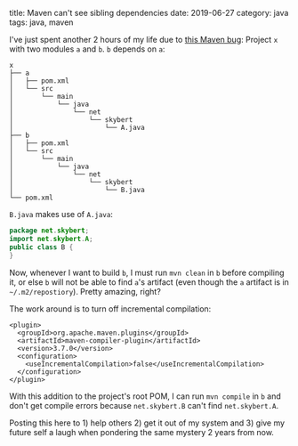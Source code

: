 title: Maven can't see sibling dependencies
date: 2019-06-27
category: java
tags: java, maven

I've just spent another 2 hours of my life due to [this Maven
bug](https://issues.apache.org/jira/browse/MCOMPILER-209): Project `x`
with two modules `a` and `b`. `b` depends on `a`:

```text
x
├── a
│   ├── pom.xml
│   └── src
│       └── main
│           └── java
│               └── net
│                   └── skybert
│                       └── A.java
├── b
│   ├── pom.xml
│   └── src
│       └── main
│           └── java
│               └── net
│                   └── skybert
│                       └── B.java
└── pom.xml
```

`B.java` makes use of `A.java`:

```java
package net.skybert;
import net.skybert.A;
public class B {
}

```

Now, whenever I want to build `b`, I must run `mvn clean` in `b` before
compiling it, or else `b` will not be able to find `a`'s artifact
(even though the `a` artifact is in `~/.m2/repostiory`). Pretty
amazing, right?

The work around is to turn off incremental compilation:
```
<plugin>
  <groupId>org.apache.maven.plugins</groupId>
  <artifactId>maven-compiler-plugin</artifactId>
  <version>3.7.0</version>
  <configuration>
    <useIncrementalCompilation>false</useIncrementalCompilation>
  </configuration>
</plugin>
```

With this addition to the project's root POM, I can run `mvn compile`
in `b` and don't get compile errors because `net.skybert.B` can't find
`net.skybert.A`.

Posting this here to 1) help others 2) get it out of my system and 3)
give my future self a laugh when pondering the same mystery 2 years
from now.


